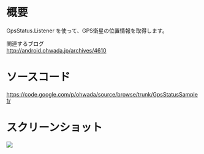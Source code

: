 # 概要 #
GpsStatus.Listener を使って、GPS衛星の位置情報を取得します。

関連するブログ <br>
<a href='http://android.ohwada.jp/archives/4610'>http://android.ohwada.jp/archives/4610</a>

<h1>ソースコード</h1>
<a href='https://code.google.com/p/ohwada/source/browse/trunk/GpsStatusSample1/'>https://code.google.com/p/ohwada/source/browse/trunk/GpsStatusSample1/</a>

<h1>スクリーンショット</h1>
<img src='http://android.ohwada.jp/wp-content/uploads/2014/05/20140505GpsStatus_Listener.png' />
